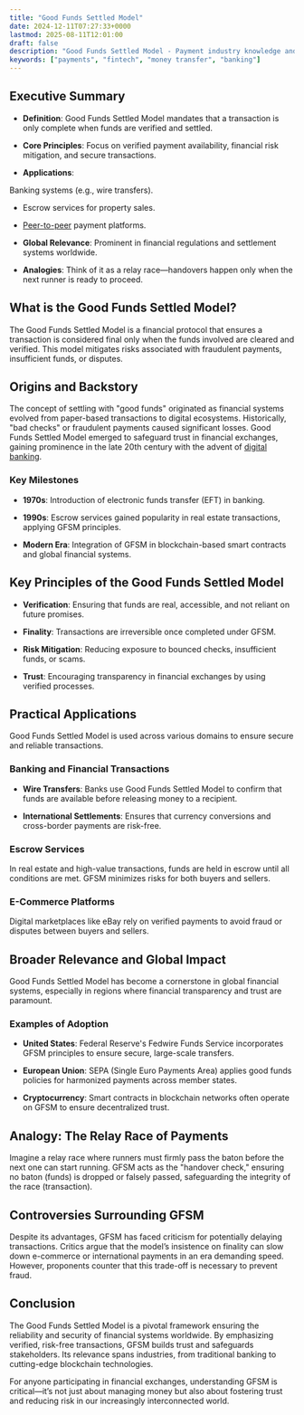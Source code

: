 ```yaml
---
title: "Good Funds Settled Model"
date: 2024-12-11T07:27:33+0000
lastmod: 2025-08-11T12:01:00
draft: false
description: "Good Funds Settled Model - Payment industry knowledge and insights"
keywords: ["payments", "fintech", "money transfer", "banking"]
---
```


## Executive Summary

- **Definition**: Good Funds Settled Model mandates that a transaction is only complete when funds are verified and settled.

- **Core Principles**: Focus on verified payment availability, financial risk mitigation, and secure transactions.

- **Applications**:

Banking systems (e.g., wire transfers).

- Escrow services for property sales.

- [Peer-to-peer](https://faisalkhanllc.xyz/resources/payments-wiki/p/peer-to-peer-p2p/) payment platforms.

- **Global Relevance**: Prominent in financial regulations and settlement systems worldwide.

- **Analogies**: Think of it as a relay race—handovers happen only when the next runner is ready to proceed.

## What is the Good Funds Settled Model?

The Good Funds Settled Model is a financial protocol that ensures a transaction is considered final only when the funds involved are cleared and verified. This model mitigates risks associated with fraudulent payments, insufficient funds, or disputes.

## Origins and Backstory

The concept of settling with "good funds" originated as financial systems evolved from paper-based transactions to digital ecosystems. Historically, "bad checks" or fraudulent payments caused significant losses. Good Funds Settled Model emerged to safeguard trust in financial exchanges, gaining prominence in the late 20th century with the advent of [digital banking](https://faisalkhanllc.xyz/resources/payments-wiki/d/digital-bank/).

### Key Milestones

- **1970s**: Introduction of electronic funds transfer (EFT) in banking.

- **1990s**: Escrow services gained popularity in real estate transactions, applying GFSM principles.

- **Modern Era**: Integration of GFSM in blockchain-based smart contracts and global financial systems.

## Key Principles of the Good Funds Settled Model

- **Verification**: Ensuring that funds are real, accessible, and not reliant on future promises.

- **Finality**: Transactions are irreversible once completed under GFSM.

- **Risk Mitigation**: Reducing exposure to bounced checks, insufficient funds, or scams.

- **Trust**: Encouraging transparency in financial exchanges by using verified processes.

## Practical Applications

Good Funds Settled Model is used across various domains to ensure secure and reliable transactions.

### Banking and Financial Transactions

- **Wire Transfers**: Banks use Good Funds Settled Model to confirm that funds are available before releasing money to a recipient.

- **International Settlements**: Ensures that currency conversions and cross-border payments are risk-free.

### Escrow Services

In real estate and high-value transactions, funds are held in escrow until all conditions are met. GFSM minimizes risks for both buyers and sellers.

### E-Commerce Platforms

Digital marketplaces like eBay rely on verified payments to avoid fraud or disputes between buyers and sellers.

## Broader Relevance and Global Impact

Good Funds Settled Model has become a cornerstone in global financial systems, especially in regions where financial transparency and trust are paramount.

### Examples of Adoption

- **United States**: Federal Reserve's Fedwire Funds Service incorporates GFSM principles to ensure secure, large-scale transfers.

- **European Union**: SEPA (Single Euro Payments Area) applies good funds policies for harmonized payments across member states.

- **Cryptocurrency**: Smart contracts in blockchain networks often operate on GFSM to ensure decentralized trust.

## Analogy: The Relay Race of Payments

Imagine a relay race where runners must firmly pass the baton before the next one can start running. GFSM acts as the "handover check," ensuring no baton (funds) is dropped or falsely passed, safeguarding the integrity of the race (transaction).

## Controversies Surrounding GFSM

Despite its advantages, GFSM has faced criticism for potentially delaying transactions. Critics argue that the model’s insistence on finality can slow down e-commerce or international payments in an era demanding speed. However, proponents counter that this trade-off is necessary to prevent fraud.

## Conclusion

The Good Funds Settled Model is a pivotal framework ensuring the reliability and security of financial systems worldwide. By emphasizing verified, risk-free transactions, GFSM builds trust and safeguards stakeholders. Its relevance spans industries, from traditional banking to cutting-edge blockchain technologies.

For anyone participating in financial exchanges, understanding GFSM is critical—it’s not just about managing money but also about fostering trust and reducing risk in our increasingly interconnected world.